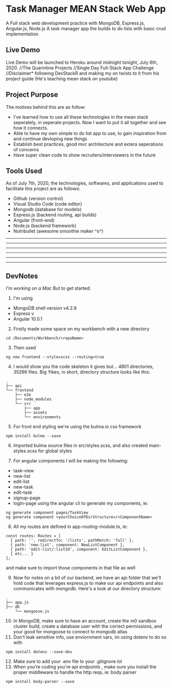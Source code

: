 # Task Manager MEAN Stack Web App
A Full stack web development practice with MongoDB, Express.js, Angular.js, Node.js
A task manager app the builds to do lists with basic crud implementation

## Live Demo
Live Demo will be launched to Heroku around midnight tonight, July 6th, 2020. 
//The Quarintine Projects
//Single Day Full-Stack App Challenge
//Disclaimer* following DevStackR and making my on twists to it from his project guide (He's teaching mean stack on youtube)

## Project Purpose
The motives behind this are as follow:
 - I've learned how to use all these technologies in the mean stack seperately, in seperate projects. Now I want to put it all together and see how it connects. 
 - Able to have my own simple to do list app to use, to gain inspiration from and continue  devloping new things
 - Establish best practices, good mvc architecture and extera seperations of concerns
 - Have super clean code to show recruiters/interviewers in the future

## Tools Used
As of July 7th, 2020, the technologies, softwares, and applications used to facilitate this project are as follows:
 - Github (version control)
 - Visual Studio Code (code editor)
 - Mongodb (database for models)
 - Express.js (backend routing, api builds)
 - Angular (front-end)
 - Node.js (backend framework)
 - Nutribullet (awesome smoothie maker ^o^)

------
------
------
------
------
------
## DevNotes
*I'm working on a Mac*
But to get started: 
1. I'm using 
- MongoDB shell version v4.2.8
- Express v
- Angular 10.0.1
2. Firstly made some space on my workbench with a new directory
```
cd /Documents/Workbench/<repoName>
```
3. Then used
```
ng new frontend --style=scss --routing=true
```
4. I would show you the code skeleton  it gives but... 4801 directories, 35266 files. Big Yikes, in short, directory structure looks like this:
```
.
├── api
└── frontend
    ├── e2e
    ├── node_modules
    └── src
        ├── app
        ├── assets
        └── environments
```
5. For front end styling we're using the bulma.io css framework
```
npm install bulma --save
``` 
6. Imported bulma source files in src/styles.scss, and also created main-styles.scss for global styles

7. For angular components I will be making the following:
 - task-view
 - new-list
 - edit-list
 - new-task
 - edit-task
 - signup-page
 - login-page
 using the angular cli to generate my components, ie:
 ```
ng generate component pages/TaskView
ng generate component <yourChoiceOfDirStructure>/<ComponentName>
 ```
8. All my routes are defined in app-routing-module.ts, ie:
```
const routes: Routes = [
  { path: '', redirectTo: '/lists', pathMatch: 'full' },
  { path: 'new-list', component: NewListComponent },
  { path: 'edit-list/:listId', component: EditListComponent },
  { etc... }
];
```
and make sure to import those components in that file as well

9. Now for notes on a bit of our backend, we have an api folder that we'll hold code that leverages express.js to make our api endpoints and also communicates with mongodb. Here's a look at our directory structure:
```
.
├── app.js
├── db
    └── mongoose.js
```
10. In MongoDB, make sure to have an account, create the m0 sandbox cluster build, create a database user with the correct permissions, and your good for mongoose to connect to mongodb atlas
11. Don't leak sensitive info, use enviornment vars, im using dotenv to do so with
```
npm install dotenv --save-dev
```
12. Make sure to add your .env file to your .gitignore lol
13. When you're coding you're api endpoints , make sure you install the proper middleware to handle the http reqs, ie: body parser
```
npm install body-parser --save
```

